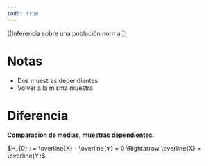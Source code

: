 ```yaml
---
todo: true
---
```


[[Inferencia sobre una población normal]]


# Notas

- Dos muestras dependientes 
- Volver a la misma muestra

# Diferencia 

**Comparación de medias, muestras dependientes.**

$H_{0} : = \overline{X} - \overline{Y} = 0 \Rightarrow \overline{X} = \overline{Y}$
